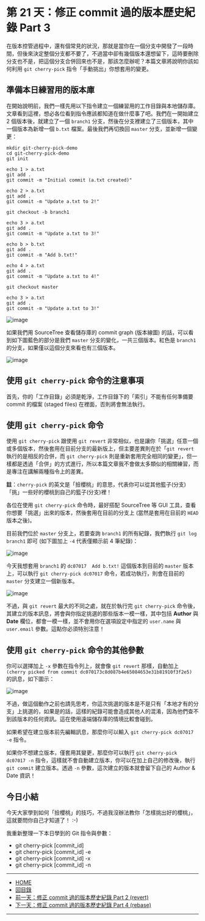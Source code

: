 第 21 天：修正 commit 過的版本歷史紀錄 Part 3
=============================================================

在版本控管過程中，還有個常見的狀況，那就是當你在一個分支中開發了一段時間，但後來決定整個分支都不要了，不過當中卻有幾個版本還想留下，這時要刪除分支也不是，把這個分支合併回來也不是，那該怎麼辦呢？本篇文章將說明你該如何利用 `git cherry-pick` 指令「手動挑出」你想套用的變更。

準備本日練習用的版本庫
----------------------

在開始說明前，我們一樣先用以下指令建立一個練習用的工作目錄與本地儲存庫。文章看到這裡，想必各位看到指令應該都知道在做什麼事了吧。我們在一開始建立 2 個版本後，就建立了一個 `branch1` 分支，然後在分支裡建立了三個版本，其中一個版本為新增一個 `b.txt` 檔案。最後我們再切換回 `master` 分支，並新增一個變更：

	mkdir git-cherry-pick-demo
	cd git-cherry-pick-demo
	git init

	echo 1 > a.txt
	git add .
	git commit -m "Initial commit (a.txt created)"

	echo 2 > a.txt
	git add .
	git commit -m "Update a.txt to 2!"

	git checkout -b branch1

	echo 3 > a.txt
	git add .
	git commit -m "Update a.txt to 3!"

	echo b > b.txt
	git add .
	git commit -m "Add b.txt!"

	echo 4 > a.txt
	git add .
	git commit -m "Update a.txt to 4!"

	git checkout master

	echo 3 > a.txt
	git add .
	git commit -m "Update a.txt to 3!"


![image](figures/21/01.png)

如果我們用 SourceTree 查看儲存庫的 commit graph (版本線圖) 的話，可以看到如下圖藍色的部分是我們 `master` 分支的變化，一共三個版本。紅色是 `branch1` 的分支，如果僅以這個分支來看也有三個版本。

![image](figures/21/02.png)


使用 `git cherry-pick` 命令的注意事項
---------------------------------------

首先，你的「工作目錄」必須是乾淨，工作目錄下的「索引」不能有任何準備要 commit 的檔案 (staged files) 在裡面，否則將會無法執行。


使用 `git cherry-pick` 命令
-----------------------------

使用 `git cherry-pick` 跟使用 `git revert` 非常相似，也是讓你「挑選」任意一個或多個版本，然後套用在目前分支的最新版上，但主要差異則在於「`git revert` 執行的是相反的合併，而 `git cherry-pick` 則是重新套用完全相同的變更」，但一樣都是透過「合併」的方式進行，所以本篇文章我不會做太多類似的相關練習，而是專注在講解兩種指令上的差異。

**註**：`cherry-pick` 的英文是「撿櫻桃」的意思，代表你可以從其他籃子(分支)「挑」一些好的櫻桃到自己的籃子(分支)裡！

各位在使用 `git cherry-pick` 命令時，最好搭配 SourceTree 等 GUI 工具，查看你想要「挑選」出來的版本，然後套用在目前的分支上 (當然是套用在目前的 `HEAD` 版本之後)。

目前我們位於 `master` 分支上，若要查詢 `branch1` 的所有紀錄，我們執行 `git log branch1` 即可 (如下圖加上 `-4` 代表僅顯示前 4 筆紀錄)：

![image](figures/21/03.png)

今天我想套用 `branch1` 的 `dc07017  Add b.txt!` 這個版本到目前的 `master` 版本上，可以執行 `git cherry-pick dc07017` 命令，若成功執行，則會在目前的 `master` 分支建立一個新版本。

![image](figures/21/04.png)

不過，與 `git revert` 最大的不同之處，就在於執行完 `git cherry-pick` 命令後，其建立的版本訊息，將會與你指定挑選的那些版本一模一樣，其中包括 **Author** 與 **Date** 欄位，都會一模一樣，並不會用你在選項設定中指定的 `user.name` 與 `user.email` 參數。這點你必須特別注意！


使用 `git cherry-pick` 命令的其他參數
---------------------------------------

你可以選擇加上 `-x` 參數在指令列上，就會像 `git revert` 那樣，自動加上 `(cherry picked from commit dc070173c8d087b4e65084653e31b81910f3f2e5)` 的訊息，如下圖示：

![image](figures/21/05.png)

不過，做這個動作之前也請先思考，你這次挑選的版本是不是只有「本地才有的分支」上挑選的，如果是的話，這樣的紀錄可能會造成其他人的混淆，因為他們查不到該版本的任何資訊。這在使用遠端儲存庫的情境比較會碰到。

如果希望在建立版本前先編輯訊息，那麼你可以輸入 `git cherry-pick dc07017 -e` 指令。

如果你不想建立版本，僅套用其變更，那麼你可以執行 `git cherry-pick dc07017 -n` 指令，這樣就不會自動建立版本，你可以在加上自己的修改後，執行 `git commit` 建立版本。透過 `-n` 參數，這次建立的版本就會留下自己的 Author & Date 資訊！


今日小結
-------

今天大家學到如何「撿櫻桃」的技巧，不過我沒辦法教你「怎樣挑出好的櫻桃」，這就要問你自己才知道了！ :-)

我重新整理一下本日學到的 Git 指令與參數：

* git cherry-pick [commit_id]
* git cherry-pick [commit_id] -e
* git cherry-pick [commit_id] -x
* git cherry-pick [commit_id] -n




-------
* [HOME](../README)
* [回目錄](README)
* <a href="20.md">前一天：修正 commit 過的版本歷史紀錄 Part 2 (revert)</a>
* <a href="22.md">下一天：修正 commit 過的版本歷史紀錄 Part 4 (rebase)</a>

-------


